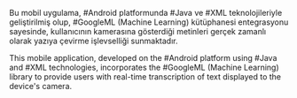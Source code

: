 Bu mobil uygulama, #Android platformunda #Java ve #XML teknolojileriyle geliştirilmiş olup, #GoogleML (Machine Learning) kütüphanesi entegrasyonu sayesinde, 
kullanıcının kamerasına gösterdiği metinleri gerçek zamanlı olarak yazıya çevirme işlevselliği sunmaktadır.



This mobile application, developed on the #Android platform using #Java and #XML technologies, incorporates the #GoogleML (Machine Learning) library to provide users with 
real-time transcription of text displayed to the device's camera.
